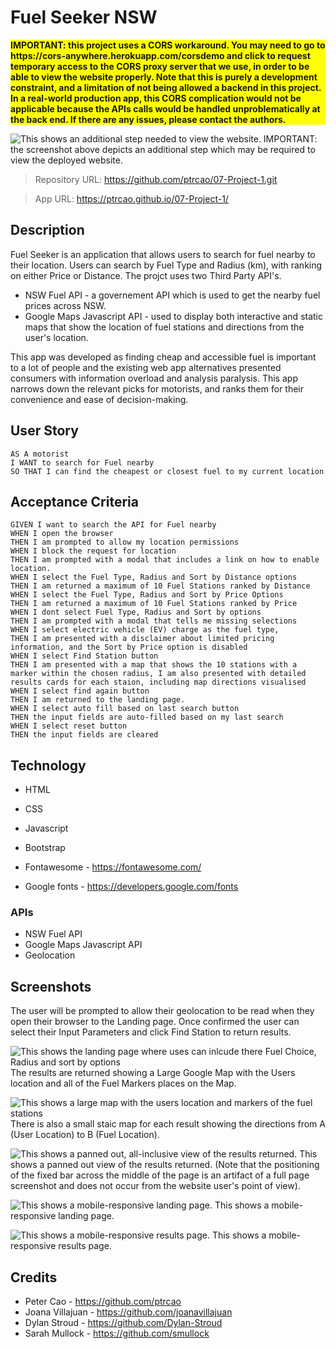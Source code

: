 # Fuel Seeker NSW

<p style="background-color:yellow;font-weight:bold;">IMPORTANT: this project uses a CORS workaround.  You may need to go to https://cors-anywhere.herokuapp.com/corsdemo and click to request temporary access to the CORS proxy server that we use, in order to be able to view the website properly.  Note that this is purely a development constraint, and a limitation of not being allowed a backend in this project.  In a real-world production app, this CORS complication would not be applicable because the APIs calls would be handled unproblematically at the back end.  If there are any issues, please contact the authors.</p>

![This shows an additional step needed to view the website.](./assets/readme-assets/cors-anywhere-herokuapp-corsdemo.PNG)
IMPORTANT: the screenshot above depicts an additional step which may be required to view the deployed website.

> Repository URL:
> https://github.com/ptrcao/07-Project-1.git

> App URL:
> https://ptrcao.github.io/07-Project-1/




## Description

Fuel Seeker is an application that allows users to search for fuel nearby to their location. Users can search by Fuel Type and Radius (km), with ranking on either Price or Distance.
The projct uses two Third Party API's.
 - NSW Fuel API - a governement API which is used to get the nearby fuel prices across NSW.
 - Google Maps Javascript API - used to display both interactive and static maps that show the location of fuel stations and directions from the user's location. 

 This app was developed as finding cheap and accessible fuel is important to a lot of people and the existing web app alternatives presented consumers with information overload and analysis paralysis.  This app narrows down the relevant picks for motorists, and ranks them for their convenience and ease of decision-making.



## User Story

```
AS A motorist
I WANT to search for Fuel nearby
SO THAT I can find the cheapest or closest fuel to my current location
```

## Acceptance Criteria

```
GIVEN I want to search the API for Fuel nearby
WHEN I open the browser
THEN I am prompted to allow my location permissions
WHEN I block the request for location
THEN I am prompted with a modal that includes a link on how to enable location.
WHEN I select the Fuel Type, Radius and Sort by Distance options
THEN I am returned a maximum of 10 Fuel Stations ranked by Distance
WHEN I select the Fuel Type, Radius and Sort by Price Options
THEN I am returned a maximum of 10 Fuel Stations ranked by Price
WHEN I dont select Fuel Type, Radius and Sort by options
THEN I am prompted with a modal that tells me missing selections
WHEN I select electric vehicle (EV) charge as the fuel type,
THEN I am presented with a disclaimer about limited pricing information, and the Sort by Price option is disabled
WHEN I select Find Station button
THEN I am presented with a map that shows the 10 stations with a marker within the chosen radius, I am also presented with detailed results cards for each staion, including map directions visualised
WHEN I select find again button
THEN I am returned to the landing page.
WHEN I select auto fill based on last search button
THEN the input fields are auto-filled based on my last search
WHEN I select reset button
THEN the input fields are cleared

```


## Technology
- HTML
- CSS
- Javascript
- Bootstrap

- Fontawesome - https://fontawesome.com/
- Google fonts - https://developers.google.com/fonts

### APIs
- NSW Fuel API
- Google Maps Javascript API
- Geolocation

## Screenshots

The user will be prompted to allow their geolocation to be read when they open their browser to the Landing page. Once confirmed the user can select their Input Parameters and click Find Station to return results. 

![This shows the landing page where uses can inlcude there Fuel Choice, Radius and sort by options](./assets/images/FuelSeeker_Landing.PNG)
The results are returned showing a Large Google Map with the Users location and all of the Fuel Markers places on the Map.

![This shows a large map with the users location and markers of the fuel stations](./assets/images/largeMap.PNG)
There is also a small staic map for each result showing the directions from A (User Location) to B (Fuel Location).

![This shows a panned out, all-inclusive view of the results returned.](./assets/images/results-cards-2.png)
This shows a panned out view of the results returned.  (Note that the positioning of the fixed bar across the middle of the page is an artifact of a full page screenshot and does not occur from the website user's point of view).

![This shows a mobile-responsive landing page.](./assets/readme-assets/responsive-landing-page-form.PNG)
This shows a mobile-responsive landing page.

![This shows a mobile-responsive results page.](./assets/readme-assets/responsive-results-page.PNG)
This shows a mobile-responsive results page.

## Credits

- Peter Cao - https://github.com/ptrcao
- Joana Villajuan - https://github.com/joanavillajuan
- Dylan Stroud - https://github.com/Dylan-Stroud
- Sarah Mullock - https://github.com/smullock






